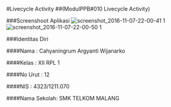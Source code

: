 #Livecycle Activity
##(ModulPPB#010 Livecycle Activity)


###Screenshoot Aplikasi
![screenshot_2016-11-07-22-00-41 1](https://cloud.githubusercontent.com/assets/22116762/20063250/09f92fc0-a539-11e6-8096-78dbef7b3743.png)
![screenshot_2016-11-07-22-00-50 1](https://cloud.githubusercontent.com/assets/22116762/20063253/0d3d68f4-a539-11e6-88ab-2db27e7e9a92.png)


###Identitas Diri

####Nama : Cahyaningrum Argyanti Wijanarko

####Kelas : XII RPL 1

####No Urut : 12

####NIS : 4323/1211.070

####Nama Sekolah: SMK TELKOM MALANG
